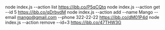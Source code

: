 node index.js --action list
https://ibb.co/P5qCQtq
node index.js --action get --id 5
https://ibb.co/qDrbydM
node index.js --action add --name Mango --email mango@gmail.com --phone 322-22-22
https://ibb.co/dM01P4d
node index.js --action remove --id=3
https://ibb.co/47THW3G
